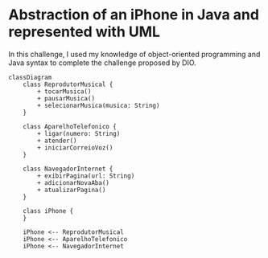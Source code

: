 # Abstraction of an iPhone in Java and represented with UML

 In this challenge, I used my knowledge of object-oriented programming and Java syntax to complete the challenge proposed by DIO.

```mermaid
classDiagram
    class ReprodutorMusical {
        + tocarMusica()
        + pausarMusica()
        + selecionarMusica(musica: String)
    }

    class AparelhoTelefonico {
        + ligar(numero: String)
        + atender()
        + iniciarCorreioVoz()
    }

    class NavegadorInternet {
        + exibirPagina(url: String)
        + adicionarNovaAba()
        + atualizarPagina()
    }

    class iPhone {
    }

    iPhone <-- ReprodutorMusical
    iPhone <-- AparelhoTelefonico
    iPhone <-- NavegadorInternet

```